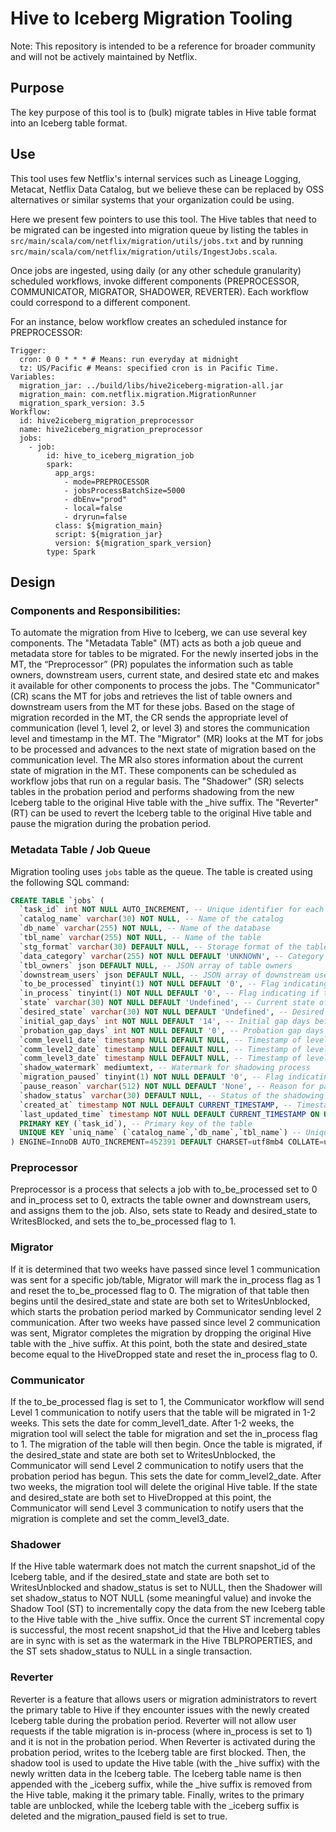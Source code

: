 # Hive to Iceberg Migration Tooling

Note: This repository is intended to be a reference for broader community and will not be actively maintained by Netflix.

## Purpose

The key purpose of this tool is to (bulk) migrate tables in Hive table format into an Iceberg table format.

## Use

This tool uses few Netflix's internal services such as Lineage Logging, Metacat, Netflix Data Catalog, but we believe these can be replaced by OSS alternatives or similar systems that your organization could be using.

Here we present few pointers to use this tool. The Hive tables that need to be migrated can be ingested into migration queue by listing the tables in ```src/main/scala/com/netflix/migration/utils/jobs.txt``` and by running ```src/main/scala/com/netflix/migration/utils/IngestJobs.scala```.

Once jobs are ingested, using daily (or any other schedule granularity) scheduled workflows, invoke different components (PREPROCESSOR, COMMUNICATOR, MIGRATOR, SHADOWER, REVERTER). Each workflow could correspond to a different component.

For an instance, below workflow creates an scheduled instance for PREPROCESSOR:
```
Trigger:
  cron: 0 0 * * * # Means: run everyday at midnight
  tz: US/Pacific # Means: specified cron is in Pacific Time.
Variables:
  migration_jar: ../build/libs/hive2iceberg-migration-all.jar
  migration_main: com.netflix.migration.MigrationRunner
  migration_spark_version: 3.5
Workflow:
  id: hive2iceberg_migration_preprocessor
  name: hive2iceberg_migration_preprocessor
  jobs:
    - job:
        id: hive_to_iceberg_migration_job
        spark:
          app_args:
            - mode=PREPROCESSOR
            - jobsProcessBatchSize=5000
            - dbEnv="prod"
            - local=false
            - dryrun=false
          class: ${migration_main}
          script: ${migration_jar}
          version: ${migration_spark_version}
        type: Spark
```  

## Design

### Components and Responsibilities:

To automate the migration from Hive to Iceberg, we can use several key components. The "Metadata Table" (MT) acts as both a job queue and metadata store for tables to be migrated.
For the newly inserted jobs in the MT, the “Preprocessor” (PR)  populates the information such as table owners, downstream users, current state, and desired state etc and makes it available for other components to process the jobs. The "Communicator" (CR) scans the MT for jobs and retrieves the list of table owners and downstream users from the MT for these jobs. Based on the stage of migration recorded in the MT, the CR sends the appropriate level of communication (level 1, level 2, or level 3) and stores the communication level and timestamp in the MT. The "Migrator" (MR) looks at the MT for jobs to be processed and advances to the next state of migration based on the communication level. The MR also stores information about the current state of migration in the MT. These components can be scheduled as workflow jobs that run on a regular basis. The "Shadower" (SR) selects tables in the probation period and performs shadowing from the new Iceberg table to the original Hive table with the _hive suffix. The "Reverter" (RT) can be used to revert the Iceberg table to the original Hive table and pause the migration during the probation period.

### Metadata Table / Job Queue

Migration tooling uses `jobs` table as the queue. The table is created using the following SQL command:

```sql
CREATE TABLE `jobs` (
  `task_id` int NOT NULL AUTO_INCREMENT, -- Unique identifier for each task
  `catalog_name` varchar(30) NOT NULL, -- Name of the catalog
  `db_name` varchar(255) NOT NULL, -- Name of the database
  `tbl_name` varchar(255) NOT NULL, -- Name of the table
  `stg_format` varchar(30) DEFAULT NULL, -- Storage format of the table
  `data_category` varchar(255) NOT NULL DEFAULT 'UNKNOWN', -- Category of the data
  `tbl_owners` json DEFAULT NULL, -- JSON array of table owners
  `downstream_users` json DEFAULT NULL, -- JSON array of downstream users
  `to_be_processed` tinyint(1) NOT NULL DEFAULT '0', -- Flag indicating if the job is ready to be processed
  `in_process` tinyint(1) NOT NULL DEFAULT '0', -- Flag indicating if the job is currently being processed
  `state` varchar(30) NOT NULL DEFAULT 'Undefined', -- Current state of the job
  `desired_state` varchar(30) NOT NULL DEFAULT 'Undefined', -- Desired state of the job
  `initial_gap_days` int NOT NULL DEFAULT '14', -- Initial gap days before processing the job
  `probation_gap_days` int NOT NULL DEFAULT '0', -- Probation gap days before processing the job
  `comm_level1_date` timestamp NULL DEFAULT NULL, -- Timestamp of level 1 communication
  `comm_level2_date` timestamp NULL DEFAULT NULL, -- Timestamp of level 2 communication
  `comm_level3_date` timestamp NULL DEFAULT NULL, -- Timestamp of level 3 communication
  `shadow_watermark` mediumtext, -- Watermark for shadowing process
  `migration_paused` tinyint(1) NOT NULL DEFAULT '0', -- Flag indicating if the migration is paused
  `pause_reason` varchar(512) NOT NULL DEFAULT 'None', -- Reason for pausing the migration
  `shadow_status` varchar(30) DEFAULT NULL, -- Status of the shadowing process
  `created_at` timestamp NOT NULL DEFAULT CURRENT_TIMESTAMP, -- Timestamp when the job was created
  `last_updated_time` timestamp NOT NULL DEFAULT CURRENT_TIMESTAMP ON UPDATE CURRENT_TIMESTAMP, -- Timestamp when the job was last updated
  PRIMARY KEY (`task_id`), -- Primary key of the table
  UNIQUE KEY `uniq_name` (`catalog_name`,`db_name`,`tbl_name`) -- Unique key constraint on catalog_name, db_name, and tbl_name
) ENGINE=InnoDB AUTO_INCREMENT=452391 DEFAULT CHARSET=utf8mb4 COLLATE=utf8mb4_0900_ai_ci; -- Table engine and character set details
```

### Preprocessor

Preprocessor is a process that selects a job with to_be_processed set to 0 and in_process set to 0, extracts the table owner and downstream users, and assigns them to the job. Also, sets state to Ready and desired_state to WritesBlocked, and sets the to_be_processed flag to 1.

### Migrator

If it is determined that two weeks have passed since level 1 communication was sent for a specific job/table, Migrator will mark the in_process flag as 1 and reset the to_be_processed flag to 0. The migration of that table then begins until the desired_state and state are both set to WritesUnblocked, which starts the probation period marked by Communicator sending level 2 communication. After two weeks have passed since level 2 communication was sent, Migrator completes the migration by dropping the original Hive table with the _hive suffix. At this point, both the state and desired_state become equal to the HiveDropped state and reset the in_process flag to 0.

### Communicator

If the to_be_processed flag is set to 1, the Communicator workflow will send Level 1 communication to notify users that the table will be migrated in 1-2 weeks. This sets the date for comm_level1_date. After 1-2 weeks, the migration tool will select the table for migration and set the in_process flag to 1. The migration of the table will then begin. Once the table is migrated, if the desired_state and state are both set to WritesUnblocked, the Communicator will send Level 2 communication to notify users that the probation period has begun. This sets the date for comm_level2_date. After two weeks, the migration tool will delete the original Hive table. If the state and desired_state are both set to HiveDropped at this point, the Communicator will send Level 3 communication to notify users that the migration is complete and set the comm_level3_date.

### Shadower

If the Hive table watermark does not match the current snapshot_id of the Iceberg table, and if the desired_state and state are both set to WritesUnblocked and shadow_status is set to NULL, then the Shadower will set shadow_status to NOT NULL (some meaningful value) and invoke the Shadow Tool (ST) to incrementally copy the data from the new Iceberg table to the Hive table with the _hive suffix. Once the current ST incremental copy is successful, the most recent snapshot_id that the Hive and Iceberg tables are in sync with is set as the watermark in the Hive TBLPROPERTIES, and the ST sets shadow_status to NULL in a single transaction.

### Reverter

Reverter is a feature that allows users or migration administrators to revert the primary table to Hive if they encounter issues with the newly created Iceberg table during the probation period. Reverter will not allow user requests if the table migration is in-process (where in_process is set to 1) and it is not in the probation period. When Reverter is activated during the probation period, writes to the Iceberg table are first blocked. Then, the shadow tool is used to update the Hive table (with the _hive suffix) with the newly written data in the Iceberg table. The Iceberg table name is then appended with the _iceberg suffix, while the _hive suffix is removed from the Hive table, making it the primary table. Finally, writes to the primary table are unblocked, while the Iceberg table with the _iceberg suffix is deleted and the migration_paused field is set to true.
